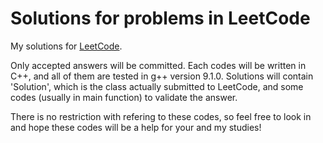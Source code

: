 Solutions for problems in LeetCode
==
My solutions for [LeetCode](https://leetcode.com). 

Only accepted answers will be committed. Each codes will be written in C++, and all of them are tested in g++ version 9.1.0. 
Solutions will contain 'Solution', which is the class actually submitted to LeetCode, and some codes (usually in main function) to validate the answer. 

There is no restriction with refering to these codes, so feel free to look in and hope these codes will be a help for your and my studies!
